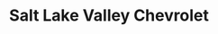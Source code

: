 ---
title: "Salt Lake Valley Chevrolet"
url: /west-valley-city/salt-lake-valley-chevrolet/
shop: car
---